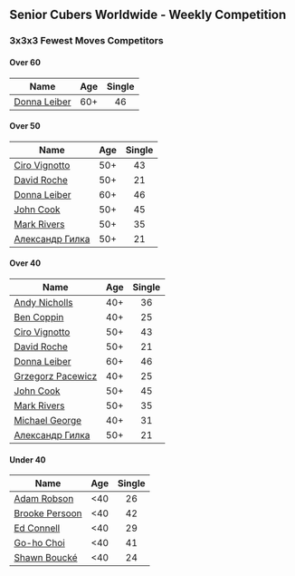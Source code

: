 ## Senior Cubers Worldwide - Weekly Competition
### 3x3x3 Fewest Moves Competitors

#### Over 60

| Name | Age | Single |
| -- | :--: | :--: |
| [Donna Leiber](../persons/donna_leiber.md) | 60+ | 46 |

#### Over 50

| Name | Age | Single |
| -- | :--: | :--: |
| [Ciro Vignotto](../persons/ciro_vignotto.md) | 50+ | 43 |
| [David Roche](../persons/david_roche.md) | 50+ | 21 |
| [Donna Leiber](../persons/donna_leiber.md) | 60+ | 46 |
| [John Cook](../persons/john_cook.md) | 50+ | 45 |
| [Mark Rivers](../persons/mark_rivers.md) | 50+ | 35 |
| [Александр Гилка](../persons/александр_гилка.md) | 50+ | 21 |

#### Over 40

| Name | Age | Single |
| -- | :--: | :--: |
| [Andy Nicholls](../persons/andy_nicholls.md) | 40+ | 36 |
| [Ben Coppin](../persons/ben_coppin.md) | 40+ | 25 |
| [Ciro Vignotto](../persons/ciro_vignotto.md) | 50+ | 43 |
| [David Roche](../persons/david_roche.md) | 50+ | 21 |
| [Donna Leiber](../persons/donna_leiber.md) | 60+ | 46 |
| [Grzegorz Pacewicz](../persons/grzegorz_pacewicz.md) | 40+ | 25 |
| [John Cook](../persons/john_cook.md) | 50+ | 45 |
| [Mark Rivers](../persons/mark_rivers.md) | 50+ | 35 |
| [Michael George](../persons/michael_george.md) | 40+ | 31 |
| [Александр Гилка](../persons/александр_гилка.md) | 50+ | 21 |

#### Under 40

| Name | Age | Single |
| -- | :--: | :--: |
| [Adam Robson](../persons/adam_robson.md) | <40 | 26 |
| [Brooke Persoon](../persons/brooke_persoon.md) | <40 | 42 |
| [Ed Connell](../persons/ed_connell.md) | <40 | 29 |
| [Go-ho Choi](../persons/go-ho_choi.md) | <40 | 41 |
| [Shawn Boucké](../persons/shawn_boucke.md) | <40 | 24 |


<!-- Global site tag (gtag.js) - Google Analytics -->
<script async src="https://www.googletagmanager.com/gtag/js?id=UA-86348435-3"></script>
<script>window.dataLayer = window.dataLayer || []; function gtag() {dataLayer.push(arguments);} gtag('js', new Date()); gtag('config', 'UA-86348435-3');</script>
